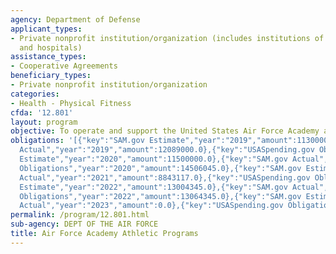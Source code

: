 ```yaml
---
agency: Department of Defense
applicant_types:
- Private nonprofit institution/organization (includes institutions of higher education
  and hospitals)
assistance_types:
- Cooperative Agreements
beneficiary_types:
- Private nonprofit institution/organization
categories:
- Health - Physical Fitness
cfda: '12.801'
layout: program
objective: To operate and support the United States Air Force Academy athletic program.
obligations: '[{"key":"SAM.gov Estimate","year":"2019","amount":11300000.0},{"key":"SAM.gov
  Actual","year":"2019","amount":12089000.0},{"key":"USASpending.gov Obligations","year":"2019","amount":12157792.0},{"key":"SAM.gov
  Estimate","year":"2020","amount":11500000.0},{"key":"SAM.gov Actual","year":"2020","amount":14506045.0},{"key":"USASpending.gov
  Obligations","year":"2020","amount":14506045.0},{"key":"SAM.gov Estimate","year":"2021","amount":9020598.0},{"key":"SAM.gov
  Actual","year":"2021","amount":8843117.0},{"key":"USASpending.gov Obligations","year":"2021","amount":9020598.0},{"key":"SAM.gov
  Estimate","year":"2022","amount":13004345.0},{"key":"SAM.gov Actual","year":"2022","amount":12532603.0},{"key":"USASpending.gov
  Obligations","year":"2022","amount":13064345.0},{"key":"SAM.gov Estimate","year":"2023","amount":11500000.0},{"key":"SAM.gov
  Actual","year":"2023","amount":0.0},{"key":"USASpending.gov Obligations","year":"2023","amount":11500000.0}]'
permalink: /program/12.801.html
sub-agency: DEPT OF THE AIR FORCE
title: Air Force Academy Athletic Programs
---
```

